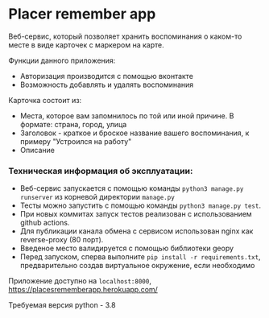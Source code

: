 # Placer remember app

Веб-сервис, который позволяет хранить воспоминания о каком-то месте в виде карточек
с маркером на карте.

Функции данного приложения:
* Авторизация производится с помощью вконтакте
* Возможность добавлять и удалять воспоминания

Карточка состоит из:
* Места, которое вам запомнилось по той или иной причине. В формате: страна, город, улица
* Заголовок - краткое и броское название вашего воспоминания, к примеру "Устроился на работу"
* Описание

### Техническая информация об эксплуатации:
* Веб-сервис запускается с помощью команды `python3 manage.py runserver` из корневой директории `manage.py`
* Тесты можно запустить с помощью команды `python3 manage.py test`.
* При новых коммитах запуск тестов реализован с использованием github actions.
* Для публикации канала обмена c сервисом использован nginx как reverse-proxy (80 порт).
* Введеное место валидируется с помощью библиотеки geopy
* Перед запуском, сперва выполните `pip install -r requirements.txt`, предварительно создав виртуальное окружение, если необходимо

Приложение доступно на `localhost:8000`, https://placesrememberapp.herokuapp.com/

Требуемая версия python - 3.8